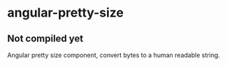 # angular-pretty-size
## Not compiled yet
Angular pretty size component, convert bytes to a human readable string.
